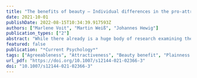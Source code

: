 ```yaml
---
title: "The benefits of beauty – Individual differences in the pro-attractiveness bias in social decision making"
date: 2021-10-01
publishDate: 2022-08-15T10:34:39.917593Z
authors: ["Marlene Voit", "Martin Weiß", "Johannes Hewig"]
publication_types: ["2"]
abstract: "While there already is a huge body of research examining the advantages and disadvantages of physical attractiveness in social and economic decisions, little research has been made to explore the role of individual differences in social decision-making with regard to beauty. To close this scientific gap, we conducted a multiparadigm online study (N = 210; 52% females) in which participants were asked to make decisions in four different economic games facing differently attractive counterparts. Additionally, the personality trait agreeableness was assessed to test for individual differences in decision-making. In exploratory analyses, we also assessed which facet of agreeableness is the most appropriate to predict individual differences in the various economic games. In the study, we were able to replicate the finding of a beauty premium and a plainness penalty but did not find any support for the idea of a beauty penalty. Furthermore, evidence for an opposite-sex advantage was found, which was greater when men were facing women than the other way around. While agreeableness as an overall trait influenced decision making across various paradigms, interactions of distinct facets of agreeableness with the partners’ attractiveness remain heterogeneous and ambiguous. This underlines the importance of integrating the specificity of certain traits in experimental research and the necessity of combining them with different social situations."
featured: false
publication: "*Current Psychology*"
tags: ["Agreeableness", "Attractiveness", "Beauty benefit", "Plainness penalty", "Social decision making"]
url_pdf: "https://doi.org/10.1007/s12144-021-02366-3"
doi: "10.1007/s12144-021-02366-3"
---
```


